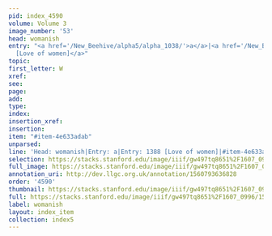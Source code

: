 ```yaml
---
pid: index_4590
volume: Volume 3
image_number: '53'
head: womanish
entry: "<a href='/New_Beehive/alpha5/alpha_1038/'>a</a>|<a href='/New_Beehive/toc/toc2_271/'>1388
  [Love of women]</a>"
topic: 
first_letter: W
xref: 
see: 
page: 
add: 
type: 
index: 
insertion_xref: 
insertion: 
item: "#item-4e633adab"
unparsed: 
line: 'Head: womanish|Entry: a|Entry: 1388 [Love of women]|#item-4e633adab'
selection: https://stacks.stanford.edu/image/iiif/gw497tq8651%2F1607_0996/156,3336,643,114/full/0/default.jpg
full_image: https://stacks.stanford.edu/image/iiif/gw497tq8651%2F1607_0996/full/full/0/default.jpg
annotation_uri: http://dev.llgc.org.uk/annotation/1560793636828
order: '4590'
thumbnail: https://stacks.stanford.edu/image/iiif/gw497tq8651%2F1607_0996/156,3336,643,114/150,/0/default.jpg
full: https://stacks.stanford.edu/image/iiif/gw497tq8651%2F1607_0996/156,3336,643,114/full/0/default.jpg
label: womanish
layout: index_item
collection: index5
---
```

